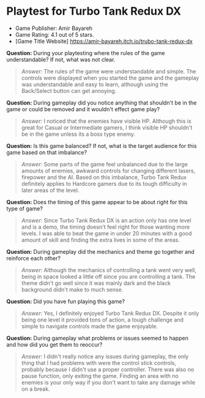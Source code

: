# Playtest for Turbo Tank Redux DX

* Game Publisher: Amir Bayareh
* Game Rating: 4.1 out of 5 stars.
* [Game Title Website] https://amir-bayareh.itch.io/trubo-tank-redux-dx

**Question:** During your playtesting where the rules of the game understandable? If not, what was not clear.
> _Answer:_ The rules of the game were understandable and simple. The controls were displayed when you started the game and the gameplay was understandable and easy to learn, although using the Back/Select button can get annoying.

**Question:** During gameplay did you notice anything that shouldn't be in the game or could be removed and it wouldn't effect game play?
> _Answer:_ I noticed that the enemies have visible HP. Although this is great for Casual or Intermediate gamers, I think visible HP shouldn't be in the game unless its a boss type enemy.

**Question:** Is this game balanced? If not, what is the target audience for this game based on that imbalance?
> _Answer:_ Some parts of the game feel unbalanced due to the large amounts of enemies, awkward controls for changing different lasers, firepower and the AI. Based on this imbalance, Turbo Tank Redux definitely applies to Hardcore gamers due to its tough difficulty in later areas of the level.

**Question:** Does the timing of this game appear to be about right for this type of game?
> _Answer:_ Since Turbo Tank Redux DX is an action only has one level and is a demo, the timing doesn't feel right for those wanting more levels. I was able to beat the game in under 20 minutes with a good amount of skill and finding the extra lives in some of the areas.

**Question:** During gameplay did the mechanics and theme go together and reinforce each other?
> _Answer:_ Although the mechanics of controlling a tank went very well, being in space looked a little off since you are controlling a tank. The theme didn't go well since it was mainly dark and the black background didn't make to much sense.

**Question:** Did you have fun playing this game?
> _Answer:_ Yes, I definitely enjoyed Turbo Tank Redux DX. Despite it only being one level it provided tons of action, a tough challenge and simple to navigate controls made the game enjoyable.

**Question:** During gameplay what problems or issues seemed to happen and how did you get them to reoccur?
> _Answer:_ I didn't really notice any issues during gameplay, the only thing that I had problems with were the control stick controls, probably because I didn't use a proper controller. There was also no pause function, only exiting the game. Finding an area with no enemies is your only way if you don't want to take any damage while on a break.
